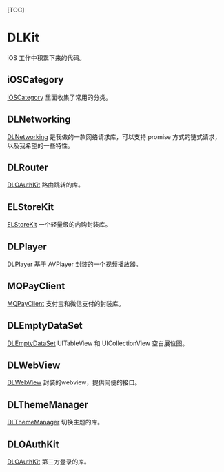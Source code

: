 [TOC]

# DLKit
 iOS 工作中积累下来的代码。

## iOSCategory
[iOSCategory](https://github.com/ZengyiMa/iOSCategories) 里面收集了常用的分类。

## DLNetworking
[DLNetworking](https://github.com/ZengyiMa/DLNetworking) 是我做的一款网络请求库，可以支持 promise 方式的链式请求，以及我希望的一些特性。

## DLRouter
[DLOAuthKit](https://github.com/ZengyiMa/DLRouter) 路由跳转的库。

## ELStoreKit
[ELStoreKit](https://github.com/ZengyiMa/ELStoreKit) 一个轻量级的内购封装库。

## DLPlayer
[DLPlayer](https://github.com/ZengyiMa/DLPlayer) 基于 AVPlayer 封装的一个视频播放器。

## MQPayClient
[MQPayClient](https://github.com/ZengyiMa/MQPayClient) 支付宝和微信支付的封装库。

## DLEmptyDataSet
[DLEmptyDataSet](https://github.com/ZengyiMa/DLEmptyDataSet) UITableView 和 UICollectionView 空白展位图。

## DLWebView
[DLWebView](https://github.com/ZengyiMa/DLWebView) 封装的webview，提供简便的接口。

## DLThemeManager
[DLThemeManager](https://github.com/ZengyiMa/DLThemeManager) 切换主题的库。

## DLOAuthKit
[DLOAuthKit](https://github.com/ZengyiMa/DLOAuthKit) 第三方登录的库。
